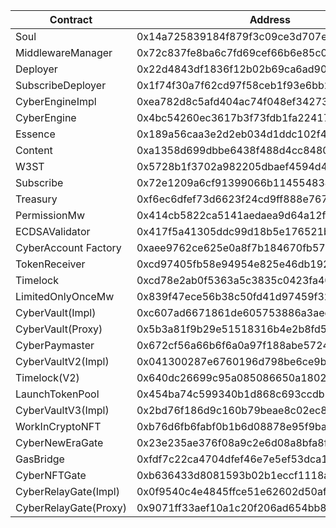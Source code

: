 | Contract              | Address                                    |
| --------------------- | ------------------------------------------ |
| Soul                  | 0x14a725839184f879f3c09ce3d707e5a3e4c5869d |
| MiddlewareManager     | 0x72c837fe8ba6c7fd69cef66b6e85c0d7eabf1f9b |
| Deployer              | 0x22d4843df1836f12b02b69ca6ad90575bbc03897 |
| SubscribeDeployer     | 0x1f74f30a7f62cd97f58ceb1f93e6bb253d096991 |
| CyberEngineImpl       | 0xea782d8c5afd404ac74f048ef34273217f7f6fc8 |
| CyberEngine           | 0x4bc54260ec3617b3f73fdb1fa22417ed109f372c |
| Essence               | 0x189a56caa3e2d2eb034d1ddc102f4f6bf822b811 |
| Content               | 0xa1358d699dbbe6438f488d4cc8480eeddc7528d0 |
| W3ST                  | 0x5728b1f3702a982205dbaef4594d4a3760854db0 |
| Subscribe             | 0x72e1209a6cf91399066b1145548347ffa85282b7 |
| Treasury              | 0xf6ec6dfef73d6623f24cd9ff888e76725da32773 |
| PermissionMw          | 0x414cb5822ca5141aedaea9d64a12f511071f7613 |
| ECDSAValidator        | 0x417f5a41305ddc99d18b5e176521b468b2a31b86 |
| CyberAccount Factory  | 0xaee9762ce625e0a8f7b184670fb57c37bfe1d0f1 |
| TokenReceiver         | 0xcd97405fb58e94954e825e46db192b916a45d412 |
| Timelock              | 0xcd78e2ab0f5363a5c3835c0423fa4055bacf91d6 |
| LimitedOnlyOnceMw     | 0x839f47ece56b38c50fd41d97459f32d6952d6be6 |
| CyberVault(Impl)      | 0xc607ad6671861de605753886a3aee70917605ab7 |
| CyberVault(Proxy)     | 0x5b3a81f9b29e51518316b4e2b8fd5986a3785ca4 |
| CyberPaymaster        | 0x672cf56a66b6f6a0a97f188abe57249fb7eef909 |
| CyberVaultV2(Impl)    | 0x041300287e6760196d798be6ce9bd3b485028950 |
| Timelock(V2)          | 0x640dc26699c95a085086650a18028ab3f1454c81 |
| LaunchTokenPool       | 0x454ba74c599340b1d868c693ccdb1a55feb8965d |
| CyberVaultV3(Impl)    | 0x2bd76f186d9c160b79beae8c02ec8f9bc50eae10 |
| WorkInCryptoNFT       | 0xb76d6fb6fabf0b1b6d08878e95f9bae630033b16 |
| CyberNewEraGate       | 0x23e235ae376f08a9c2e6d08a8bfa8f171306a112 |
| GasBridge             | 0xfdf7c22ca4704dfef46e7e5ef53dca1d5a9f8e12 |
| CyberNFTGate          | 0xb636433d8081593b02b1eccf1118ad05c100e0a4 |
| CyberRelayGate(Impl)  | 0x0f9540c4e4845ffce51e62602d50af7082e6be7a |
| CyberRelayGate(Proxy) | 0x9071ff33aef10a1c20f206ad654bb8a5bee976aa |
